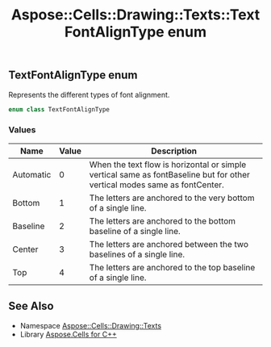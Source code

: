 ﻿---
title: Aspose::Cells::Drawing::Texts::TextFontAlignType enum
linktitle: TextFontAlignType
second_title: Aspose.Cells for C++ API Reference
description: 'Aspose::Cells::Drawing::Texts::TextFontAlignType enum. Represents the different types of font alignment in C++.'
type: docs
weight: 1700
url: /cpp/aspose.cells.drawing.texts/textfontaligntype/
---
## TextFontAlignType enum


Represents the different types of font alignment.

```cpp
enum class TextFontAlignType
```

### Values

| Name | Value | Description |
| --- | --- | --- |
| Automatic | 0 | When the text flow is horizontal or simple vertical same as fontBaseline but for other vertical modes same as fontCenter. |
| Bottom | 1 | The letters are anchored to the very bottom of a single line. |
| Baseline | 2 | The letters are anchored to the bottom baseline of a single line. |
| Center | 3 | The letters are anchored between the two baselines of a single line. |
| Top | 4 | The letters are anchored to the top baseline of a single line. |

## See Also

* Namespace [Aspose::Cells::Drawing::Texts](../)
* Library [Aspose.Cells for C++](../../)

